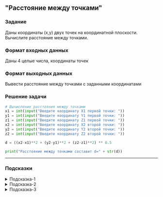 ## "Расстояние между точками"

### Задание

Даны координаты (x,y) двух точек на координатной плоскости. Вычислите расстояние между точками.

### Формат входных данных

Даны 4 целые числа, координаты точек

### Формат выходных данных

Вывести расстояние между точками с заданными координатами

### Решение задачи

```python
# Вычисление расстояния между точками
x1 = int(input("Введите координату X1 первой точки: "))
y1 = int(input("Введите координату Y1 первой точки: "))
z1 = int(input("Введите координату Z1 первой точки: "))
x2 = int(input("Введите координату X2 второй точки: "))
y2 = int(input("Введите координату Y2 второй точки: "))
z2 = int(input("Введите координату Z2 второй точки: "))

d = ((x2-x1)**2 + (y2-y1)**2 + (z2-z1)**2) ** 0.5

print("Расстояние между точками составит d=" + str(d))
```

---

### Подсказки

<details>
<summary>Подсказка-1</summary>
Формулу расстояния между двумя точками можно легко найти в гугле
</details>

<details>
<summary>Подсказка-2</summary>
Для вычисления квадратного корня можно возвести в степень 0.5 <br>
Пример: n ** 0.5
</details>

<details>
<summary>Подсказка-3</summary>
Для проверки результата можете воспользоваться <a href="https://ru.onlinemschool.com/math/assistance/cartesian_coordinate/p_length/">онлайн калькулятором</a> 
</details>
